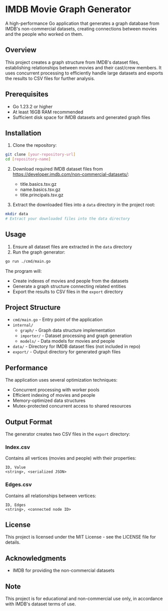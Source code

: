 # IMDB Movie Graph Generator

A high-performance Go application that generates a graph database from IMDB's non-commercial datasets, creating connections between movies and the people who worked on them.

## Overview

This project creates a graph structure from IMDB's dataset files, establishing relationships between movies and their cast/crew members. It uses concurrent processing to efficiently handle large datasets and exports the results to CSV files for further analysis.

## Prerequisites

- Go 1.23.2 or higher
- At least 16GB RAM recommended
- Sufficient disk space for IMDB datasets and generated graph files

## Installation

1. Clone the repository:
```bash
git clone [your-repository-url]
cd [repository-name]
```

2. Download required IMDB dataset files from https://developer.imdb.com/non-commercial-datasets/:
   - title.basics.tsv.gz
   - name.basics.tsv.gz
   - title.principals.tsv.gz

3. Extract the downloaded files into a `data` directory in the project root:
```bash
mkdir data
# Extract your downloaded files into the data directory
```

## Usage

1. Ensure all dataset files are extracted in the `data` directory
2. Run the graph generator:
```bash
go run ./cmd/main.go
```

The program will:
- Create indexes of movies and people from the datasets
- Generate a graph structure connecting related entities
- Export the results to CSV files in the `export` directory

## Project Structure

- `cmd/main.go` - Entry point of the application
- `internal/`
  - `graph/` - Graph data structure implementation
  - `importer/` - Dataset processing and graph generation
  - `models/` - Data models for movies and people
- `data/` - Directory for IMDB dataset files (not included in repo)
- `export/` - Output directory for generated graph files

## Performance

The application uses several optimization techniques:
- Concurrent processing with worker pools
- Efficient indexing of movies and people
- Memory-optimized data structures
- Mutex-protected concurrent access to shared resources

## Output Format

The generator creates two CSV files in the `export` directory:

### Index.csv
Contains all vertices (movies and people) with their properties:
```
ID, Value
<string>, <serialized JSON>
```

### Edges.csv
Contains all relationships between vertices:
```
ID, Edges
<string>, <connected node ID>
```

## License

This project is licensed under the MIT License - see the LICENSE file for details.

## Acknowledgments

- IMDB for providing the non-commercial datasets

## Note

This project is for educational and non-commercial use only, in accordance with IMDB's dataset terms of use.